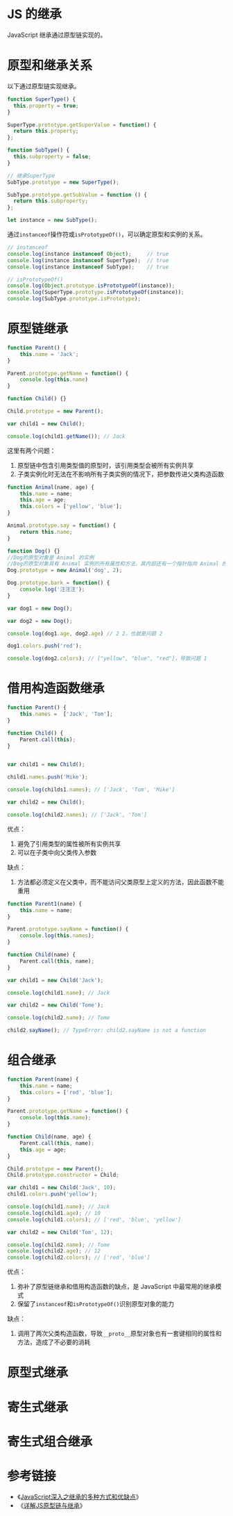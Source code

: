 # JS 的继承
JavaScript 继承通过原型链实现的。

# 原型和继承关系
以下通过原型链实现继承。
```js
function SuperType() {
  this.property = true;
}

SuperType.prototype.getSuperValue = function() {
  return this.property;
};

function SubType() {
  this.subproperty = false;
}

// 继承SuperType
SubType.prototype = new SuperType();

SubType.prototype.getSubValue = function () {
  return this.subproperty;
};

let instance = new SubType();

```
通过`instanceof`操作符或`isPrototypeOf()`，可以确定原型和实例的关系。
```js
// instanceof
console.log(instance instanceof Object);     // true
console.log(instance instanceof SuperType);  // true
console.log(instance instanceof SubType);    // true

// isPrototypeOf()
console.log(Object.prototype.isPrototypeOf(instance));
console.log(SuperType.prototype.isPrototypeOf(instance));
console.log(SubType.prototype.isPrototype);
```

# 原型链继承
```js
function Parent() {
    this.name = 'Jack';
}

Parent.prototype.getName = function() {
    console.log(this.name)
}

function Child() {}

Child.prototype = new Parent();

var child1 = new Child();

console.log(child1.getName()); // Jack
```
这里有两个问题：
1. 原型链中包含引用类型值的原型时，该引用类型会被所有实例共享
2. 子类实例化时无法在不影响所有子类实例的情况下，把参数传进父类构造函数
```js
function Animal(name, age) {
    this.name = name;
    this.age = age;
    this.colors = ['yellow', 'blue'];
}

Animal.prototype.say = function() {
    return this.name;
}

function Dog() {}
//Dog的原型对象是 Animal 的实例
//Dog的原型对象具有 Animal 实例的所有属性和方法，其内部还有一个指针指向 Animal 的原型
Dog.prototype = new Animal('dog', 2);

Dog.prototype.bark = function() {
    console.log('汪汪汪');
}

var dog1 = new Dog();

var dog2 = new Dog();

console.log(dog1.age, dog2.age) // 2 2，也就是问题 2

dog1.colors.push('red');

console.log(dog2.colors); // ["yellow", "blue", "red"]，导致问题 1
```

# 借用构造函数继承
```js
function Parent() {
    this.names =  ['Jack', 'Tom'];
}

function Child() {
    Parent.call(this);
}


var child1 = new Child();

child1.names.push('Mike');

console.log(childs1.names); // ['Jack', 'Tom', 'Mike']

var child2 = new Child();

console.log(child2.names); // ['Jack', 'Tom']
```
优点：
1. 避免了引用类型的属性被所有实例共享
2. 可以在子类中向父类传入参数  
   
缺点：
1. 方法都必须定义在父类中，而不能访问父类原型上定义的方法，因此函数不能重用

```js
function Parent1(name) {
    this.name = name;
}

Parent.prototype.sayName = function() {
    console.log(this.names);
}

function Child(name) {
    Parent.call(this, name);
}

var child1 = new Child('Jack');

console.log(child1.name); // Jack

var child2 = new Child('Tome');

console.log(child2.name); // Tome

child2.sayName(); // TypeError: child2.sayName is not a function
```

# 组合继承
```js
function Parent(name) {
    this.name = name;
    this.colors = ['red', 'blue'];
}

Parent.prototype.getName = function() {
    console.log(this.name);
}

function Child(name, age) {
    Parent.call(this, name);
    this.age = age;
}

Child.prototype = new Parent();
Child.prototype.constructor = Child;

var child1 = new Child('Jack', 10);
child1.colors.push('yellow');

console.log(child1.name); // Jack
console.log(child1.age); // 10
console.log(child1.colors); // ['red', 'blue', 'yellow']

var child2 = new Child('Tom', 12);

console.log(child2.name); // Tome
console.log(child2.age); // 12
console.log(child2.colors); // ['red', 'blue']
```
优点：
1. 弥补了原型链继承和借用构造函数的缺点，是 JavaScript 中最常用的继承模式
2. 保留了`instanceof`和`isPrototypeOf()`识别原型对象的能力

缺点：
1. 调用了两次父类构造函数，导致`__proto__`原型对象也有一套键相同的属性和方法，造成了不必要的消耗

# 原型式继承


# 寄生式继承

# 寄生式组合继承

# 参考链接
- 《[JavaScript深入之继承的多种方式和优缺点](https://github.com/mqyqingfeng/Blog/issues/16)》
- 《[详解JS原型链与继承](http://louiszhai.github.io/2015/12/15/prototypeChain)》